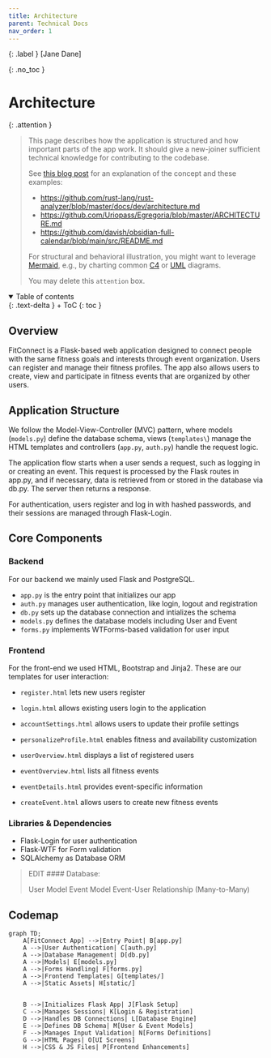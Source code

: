 ```yaml
---
title: Architecture
parent: Technical Docs
nav_order: 1
---
```


{: .label }
[Jane Dane]

{: .no_toc }
# Architecture

{: .attention }
> This page describes how the application is structured and how important parts of the app work. It should give a new-joiner sufficient technical knowledge for contributing to the codebase.
> 
> See [this blog post](https://matklad.github.io/2021/02/06/ARCHITECTURE.md.html) for an explanation of the concept and these examples:
>
> + <https://github.com/rust-lang/rust-analyzer/blob/master/docs/dev/architecture.md>
> + <https://github.com/Uriopass/Egregoria/blob/master/ARCHITECTURE.md>
> + <https://github.com/davish/obsidian-full-calendar/blob/main/src/README.md>
> 
> For structural and behavioral illustration, you might want to leverage [Mermaid](../ui-components.md), e.g., by charting common [C4](https://c4model.com/) or [UML](https://www.omg.org/spec/UML) diagrams.
> 
>
> You may delete this `attention` box.

<details open markdown="block">
{: .text-delta }
<summary>Table of contents</summary>
+ ToC
{: toc }
</details>

## Overview

FitConnect is a Flask-based web application designed to connect people with the same fitness goals and interests through event organization. Users can register and manage their fitness profiles. The app also allows users to create, view and participate in fitness events that are organized by other users.

## Application Structure
We follow the Model-View-Controller (MVC) pattern, where models (`models.py`) define the database schema, views (`templates\`) manage the HTML templates and controllers (`app.py`, `auth.py`) handle the request logic. 

The application flow starts when a user sends a request, such as logging in or creating an event. This request is processed by the Flask routes in app.py, and if necessary, data is retrieved from or stored in the database via db.py. The server then returns a response. 

For authentication, users register and log in with hashed passwords, and their sessions are managed through Flask-Login. 

## Core Components

### Backend

For our backend we mainly used Flask and PostgreSQL. 

- `app.py` is the entry point that initializes our app
- `auth.py` manages user authentication, like login, logout and registration
- `db.py` sets up the database connection and intializes the schema
- `models.py` defines the database models including User and Event
- `forms.py` implements WTForms-based validation for user input

### Frontend

For the front-end we used HTML, Bootstrap and Jinja2. These are our templates for user interaction:

- `register.html` lets new users register

- `login.html` allows existing users login to the application

- `accountSettings.html` allows users to update their profile settings

- `personalizeProfile.html` enables fitness and availability customization

- `userOverview.html` displays a list of registered users

- `eventOverview.html` lists all fitness events

- `eventDetails.html` provides event-specific information

- `createEvent.html` allows users to create new fitness events

### Libraries & Dependencies

- Flask-Login for user authentication
- Flask-WTF for Form validation
- SQLAlchemy as Database ORM

>EDIT #### Database:
>
>User Model
>Event Model
>Event-User Relationship (Many-to-Many)

## Codemap

```mermaid
graph TD;
    A[FitConnect App] -->|Entry Point| B[app.py]
    A -->|User Authentication| C[auth.py]
    A -->|Database Management| D[db.py]
    A -->|Models| E[models.py]
    A -->|Forms Handling| F[forms.py]
    A -->|Frontend Templates| G[templates/]
    A -->|Static Assets| H[static/]


    B -->|Initializes Flask App| J[Flask Setup]
    C -->|Manages Sessions| K[Login & Registration]
    D -->|Handles DB Connections| L[Database Engine]
    E -->|Defines DB Schema| M[User & Event Models]
    F -->|Manages Input Validation| N[Forms Definitions]
    G -->|HTML Pages| O[UI Screens]
    H -->|CSS & JS Files| P[Frontend Enhancements]
```
